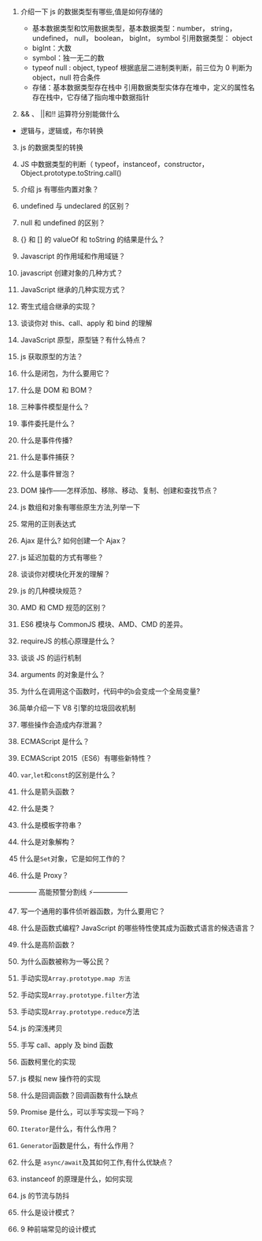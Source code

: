 <!--
 * @file: description
 * @author: zhongconghai
 * @Date: 2020-11-17 22:23:01
 * @LastEditors: zhongconghai
 * @LastEditTime: 2020-11-17 22:52:13
 -->

1. 介绍一下 js 的数据类型有哪些,值是如何存储的

   - 基本数据类型和饮用数据类型，基本数据类型：number， string， undefined， null， boolean， bigInt， symbol
     引用数据类型： object
   - bigInt：大数
   - symbol：独一无二的数
   - typeof null : object, typeof 根据底层二进制类判断，前三位为 0 判断为 object，null 符合条件
   - 存储：基本数据类型存在栈中
     引用数据类型实体存在堆中，定义的属性名存在栈中，它存储了指向堆中数据指针

2. && 、 ||和!! 运算符分别能做什么

- 逻辑与，逻辑或，布尔转换

3. js 的数据类型的转换

4. JS 中数据类型的判断（ typeof，instanceof，constructor，Object.prototype.toString.call()

5. 介绍 js 有哪些内置对象？

6. undefined 与 undeclared 的区别？

7. null 和 undefined 的区别？

8. {} 和 [] 的 valueOf 和 toString 的结果是什么？

9. Javascript 的作用域和作用域链？

10. javascript 创建对象的几种方式？

11. JavaScript 继承的几种实现方式？

12. 寄生式组合继承的实现？

13. 谈谈你对 this、call、apply 和 bind 的理解

14. JavaScript 原型，原型链？有什么特点？

15. js 获取原型的方法？

16. 什么是闭包，为什么要用它？

17. 什么是 DOM 和 BOM？

18. 三种事件模型是什么？

19. 事件委托是什么？

20. 什么是事件传播?

21. 什么是事件捕获？

22. 什么是事件冒泡？

23. DOM 操作——怎样添加、移除、移动、复制、创建和查找节点？

24. js 数组和对象有哪些原生方法,列举一下

25. 常用的正则表达式

26. Ajax 是什么? 如何创建一个 Ajax？

27. js 延迟加载的方式有哪些？

28. 谈谈你对模块化开发的理解？

29. js 的几种模块规范？

30. AMD 和 CMD 规范的区别？

31. ES6 模块与 CommonJS 模块、AMD、CMD 的差异。

32. requireJS 的核心原理是什么？

33. 谈谈 JS 的运行机制

34. arguments 的对象是什么？

35. 为什么在调用这个函数时，代码中的`b`会变成一个全局变量?

36.简单介绍一下 V8 引擎的垃圾回收机制

37. 哪些操作会造成内存泄漏？

38. ECMAScript 是什么？

39. ECMAScript 2015（ES6）有哪些新特性？

40. `var`,`let`和`const`的区别是什么？

41. 什么是箭头函数？

42. 什么是类？

43. 什么是模板字符串？

44. 什么是对象解构？

45 什么是`Set`对象，它是如何工作的？

46. 什么是 Proxy？

————
高能预警分割线 ⚡—————

47. 写一个通用的事件侦听器函数，为什么要用它？

48. 什么是函数式编程? JavaScript 的哪些特性使其成为函数式语言的候选语言？

49. 什么是高阶函数？

50. 为什么函数被称为一等公民？

51. 手动实现`Array.prototype.map 方法`

52. 手动实现`Array.prototype.filter`方法

53. 手动实现`Array.prototype.reduce`方法

54. js 的深浅拷贝

55. 手写 call、apply 及 bind 函数

56. 函数柯里化的实现

57. js 模拟 new 操作符的实现

58. 什么是回调函数？回调函数有什么缺点

59. Promise 是什么，可以手写实现一下吗？

60. `Iterator`是什么，有什么作用？

61. `Generator`函数是什么，有什么作用？

62. 什么是 `async/await`及其如何工作,有什么优缺点？

63. instanceof 的原理是什么，如何实现

64. js 的节流与防抖

65. 什么是设计模式？

66. 9 种前端常见的设计模式
